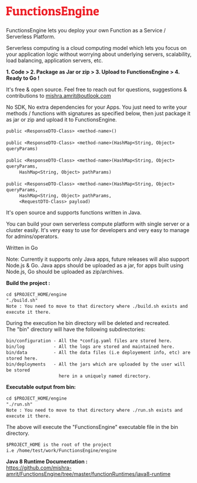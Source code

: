 # <img src="https://raw.githubusercontent.com/mishra-amrit/FunctionsEngine/master/assets/logo.png" width="50%" height="50%">

FunctionsEngine lets you deploy your own Function as a Service / Serverless Platform.

Serverless computing is a cloud computing model which lets you focus on your application logic without worrying about underlying servers, scalability, load balancing, application servers, etc.

<b>1. Code > 2. Package as Jar or zip > 3. Upload to FunctionsEngine > 4. Ready to Go !</b>

It's free & open source. Feel free to reach out for questions, suggestions & contributions to mishra.amrit@outlook.com

No SDK, No extra dependencies for your Apps. You just need to write your methods / functions with signatures as specified below, then just package it as jar or zip and upload it to FunctionsEngine.

    public <ResponseDTO-Class> <method-name>()

    public <ResponseDTO-Class> <method-name>(HashMap<String, Object> queryParams)

    public <ResponseDTO-Class> <method-name>(HashMap<String, Object> queryParams, 
         HashMap<String, Object> pathParams)

    public <ResponseDTO-Class> <method-name>(HashMap<String, Object> queryParams, 
         HashMap<String, Object> pathParams, 
         <RequestDTO-Class> payload)

It's open source and supports functions written in Java. 

You can build your own serverless compute platform with single server or a cluster easily. 
It's very easy to use for developers and very easy to manage for admins/operators.

Written in Go

Note: Currently it supports only Java apps, future releases will also support Node.js & Go.
Java apps should be uploaded as a jar, for apps built using Node.js, Go should be uploaded as zip/archives.

<b>Build the project :</b>
    
    cd $PROJECT_HOME/engine
    "./build.sh"
    Note : You need to move to that directory where ./build.sh exists and execute it there.

   During the execution he bin directory will be deleted and recreated.\
   The "bin" directory will have the following subdirectories:

    bin/configuration - All the *config.yaml files are stored here.
    bin/log           - All the logs are stored and maintained here.
    bin/data          - All the data files (i.e deployement info, etc) are stored here.
    bin/deployments   - All the jars which are uploaded by the user will be stored
                        here in a uniquely named directory.

<b>Executable output from bin:</b>

    cd $PROJECT_HOME/engine
    "./run.sh"
    Note : You need to move to that directory where ./run.sh exists and execute it there.
     
  The above will execute the "FunctionsEngine" executable file in the bin directory.
    
    $PROJECT_HOME is the root of the project 
    i.e /home/test/work/FunctionsEngine/engine
    
<b>Java 8 Runtime Documentation :</b><br/>
<a href="https://github.com/mishra-amrit/myappengine/tree/master/appengine-runtimes/java8-runtime">https://github.com/mishra-amrit/FunctionsEngine/tree/master/functionRuntimes/java8-runtime</a>

